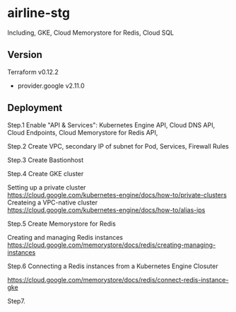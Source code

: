 # airline-stg
Including, GKE, Cloud Memorystore for Redis, Cloud SQL

## Version
Terraform v0.12.2<br />
+ provider.google v2.11.0<br />

## Deployment
Step.1 Enable "API & Services": Kubernetes Engine API, Cloud DNS API, Cloud Endpoints, Cloud Memorystore for Redis API,<br />

Step.2 Create VPC, secondary IP of subnet for Pod, Services, Firewall Rules<br />

Step.3 Create Bastionhost<br />

Step.4 Create GKE cluster<br />

Setting up a private cluster<br />
https://cloud.google.com/kubernetes-engine/docs/how-to/private-clusters<br />
Createing a VPC-native cluster<br />
https://cloud.google.com/kubernetes-engine/docs/how-to/alias-ips<br />

Step.5 Create Memorystore for Redis<br />

Creating and managing Redis instances<br />
https://cloud.google.com/memorystore/docs/redis/creating-managing-instances<br />

Step.6 Connecting a Redis instances from a Kubernetes Engine Closuter<br />

https://cloud.google.com/memorystore/docs/redis/connect-redis-instance-gke<br />

Step7. 
